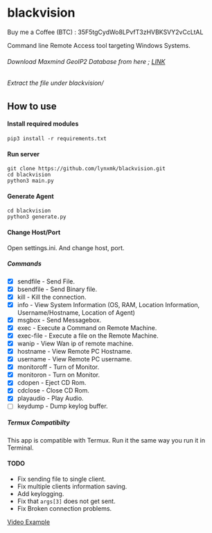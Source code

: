 # blackvision
Buy me a Coffee (BTC) : 35F5tgCydWo8LPvfT3zHVBKSVY2vCcLtAL

Command line Remote Access tool targeting Windows Systems.


###### Download Maxmind GeoIP2 Database from here ; [LINK](https://dev.maxmind.com/geoip/geoip2/geolite2/)
###### Extract the file under blackvision/
## How to use 

#### Install required modules
```
pip3 install -r requirements.txt
```
#### Run server 
```
git clone https://github.com/lynxmk/blackvision.git
cd blackvision
python3 main.py
```

#### Generate Agent 
```
cd blackvision
python3 generate.py
```

#### Change Host/Port
Open settings.ini. And change host, port.
##### Commands
- [x] sendfile - Send File.
- [x] bsendfile - Send Binary file.
- [x] kill - Kill the connection.
- [x] info - View System Information (OS, RAM, Location Information, Username/Hostname, Location of Agent)
- [x] msgbox - Send Messagebox.
- [x] exec - Execute a Command on Remote Machine.
- [x] exec-file - Execute a file on the Remote Machine.
- [x] wanip - View Wan ip of remote machine.
- [x] hostname - View Remote PC Hostname.
- [x] username - View Remote PC username.
- [x] monitoroff - Turn of Monitor.
- [x] monitoron - Turn on Monitor.
- [x] cdopen - Eject CD Rom.
- [x] cdclose - Close CD Rom.
- [x] playaudio - Play Audio.
- [ ] keydump - Dump keylog buffer.

##### Termux Compatibilty
This app is compatible with Termux. Run it the same way you run it in Terminal.

#### TODO
- Fix sending file to single client.
- Fix multiple clients information saving.
- Add keylogging.
- Fix that `args[3]` does not get sent.
- Fix Broken connection problems.

[Video Example](https://youtu.be/sxfEDJGn-6A)

